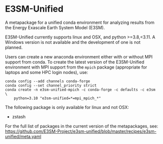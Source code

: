 # E3SM-Unified

A metapackage for a unified conda environment for analyzing results from
the Energy Exascale Earth System Model (E3SM).

E3SM-Unified currently supports linux and OSX, and python >=3.8,<3.11.
A Windows  version is not available and the development of one is not planned.

Users can create a new anaconda environment either with or without MPI support
from conda.  To create the latest version of the E3SM-Unified environment with 
MPI support from the `mpich` package (appropriate for laptops and some HPC 
login nodes), use:
```
conda config --add channels conda-forge
conda config --set channel_priority strict
conda create -n e3sm-unified-mpich -c conda-forge -c defaults -c e3sm \
    python=3.10 "e3sm-unified=*=mpi_mpich_*"
```

 The following package is only available for linux and not OSX:
 - zstash

For the full list of packages in the current version of the metapackages, see:
https://github.com/E3SM-Project/e3sm-unified/blob/master/recipes/e3sm-unified/meta.yaml
